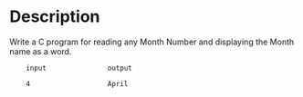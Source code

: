 # Description

Write a C program for reading any Month Number and displaying the Month name as a word.

		input 				output

		4					April